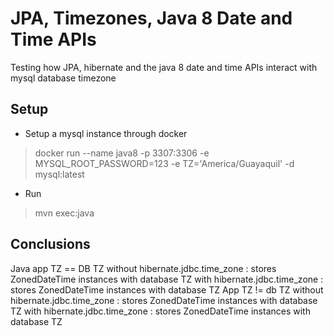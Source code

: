 # JPA, Timezones, Java 8 Date and Time APIs 
Testing how JPA, hibernate and the java 8 date and time APIs interact with mysql database timezone

## Setup
- Setup a mysql instance through docker
> docker run --name java8 -p 3307:3306 -e MYSQL_ROOT_PASSWORD=123 -e TZ='America/Guayaquil' -d mysql:latest
- Run
> mvn exec:java

## Conclusions
Java app TZ == DB TZ
    without hibernate.jdbc.time_zone : stores ZonedDateTime instances with database TZ
    with hibernate.jdbc.time_zone : stores ZonedDateTime instances with database TZ
App TZ != db TZ
    without hibernate.jdbc.time_zone : stores ZonedDateTime instances with database TZ
    with hibernate.jdbc.time_zone : stores ZonedDateTime instances with database TZ




